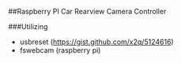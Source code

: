 ##Raspberry PI Car Rearview Camera Controller

###Utilizing 
- usbreset (https://gist.github.com/x2q/5124616)
- fswebcam (raspberry pi)